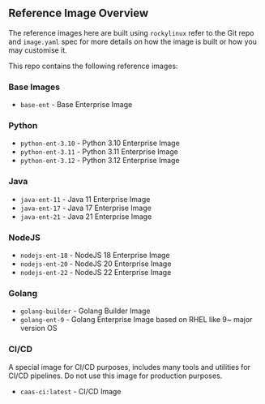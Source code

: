 ## Reference Image Overview
The reference images here are built using `rockylinux` refer to the Git repo and `image.yaml` spec for more details on how the image is built or how you may customise it.

This repo contains the following reference images:

### Base Images
* `base-ent` - Base Enterprise Image

### Python
* `python-ent-3.10` - Python 3.10 Enterprise Image
* `python-ent-3.11` - Python 3.11 Enterprise Image
* `python-ent-3.12` - Python 3.12 Enterprise Image

### Java
* `java-ent-11` - Java 11 Enterprise Image
* `java-ent-17` - Java 17 Enterprise Image
* `java-ent-21` - Java 21 Enterprise Image

### NodeJS
* `nodejs-ent-18` - NodeJS 18 Enterprise Image
* `nodejs-ent-20` - NodeJS 20 Enterprise Image
* `nodejs-ent-22` - NodeJS 22 Enterprise Image

### Golang
* `golang-builder` - Golang Builder Image
* `golang-ent-9` - Golang Enterprise Image based on RHEL like 9~ major version OS

### CI/CD
A special image for CI/CD purposes, includes many tools and utilities for CI/CD pipelines. Do not use this image for production purposes.

* `caas-ci:latest` - CI/CD Image